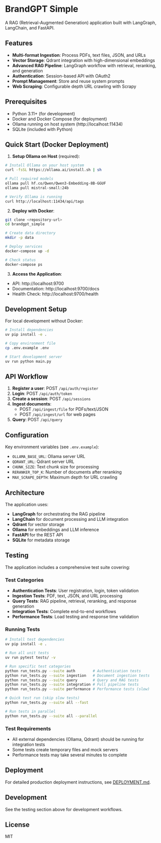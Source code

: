 # BrandGPT Simple

A RAG (Retrieval-Augmented Generation) application built with LangGraph, LangChain, and FastAPI.

## Features

- **Multi-format Ingestion**: Process PDFs, text files, JSON, and URLs
- **Vector Storage**: Qdrant integration with high-dimensional embeddings
- **Advanced RAG Pipeline**: LangGraph workflow with retrieval, reranking, and generation
- **Authentication**: Session-based API with OAuth2
- **Prompt Management**: Store and reuse system prompts
- **Web Scraping**: Configurable depth URL crawling with Scrapy

## Prerequisites

- Python 3.11+ (for development)
- Docker and Docker Compose (for deployment)
- Ollama running on host system (http://localhost:11434)
- SQLite (included with Python)

## Quick Start (Docker Deployment)

1. **Setup Ollama on Host** (required):
```bash
# Install Ollama on your host system
curl -fsSL https://ollama.ai/install.sh | sh

# Pull required models
ollama pull hf.co/Qwen/Qwen3-Embedding-8B-GGUF
ollama pull mistral-small:24b

# Verify Ollama is running
curl http://localhost:11434/api/tags
```

2. **Deploy with Docker**:
```bash
git clone <repository-url>
cd brandgpt_simple

# Create data directory
mkdir -p data

# Deploy services
docker-compose up -d

# Check status
docker-compose ps
```

3. **Access the Application**:
- API: http://localhost:9700
- Documentation: http://localhost:9700/docs
- Health Check: http://localhost:9700/health

## Development Setup

For local development without Docker:

```bash
# Install dependencies
uv pip install -e .

# Copy environment file
cp .env.example .env

# Start development server
uv run python main.py
```

## API Workflow

1. **Register a user**: POST `/api/auth/register`
2. **Login**: POST `/api/auth/token`
3. **Create a session**: POST `/api/sessions`
4. **Ingest documents**: 
   - POST `/api/ingest/file` for PDFs/text/JSON
   - POST `/api/ingest/url` for web pages
5. **Query**: POST `/api/query`

## Configuration

Key environment variables (see `.env.example`):

- `OLLAMA_BASE_URL`: Ollama server URL
- `QDRANT_URL`: Qdrant server URL
- `CHUNK_SIZE`: Text chunk size for processing
- `RERANKER_TOP_K`: Number of documents after reranking
- `MAX_SCRAPE_DEPTH`: Maximum depth for URL crawling

## Architecture

The application uses:
- **LangGraph** for orchestrating the RAG pipeline
- **LangChain** for document processing and LLM integration
- **Qdrant** for vector storage
- **Ollama** for embeddings and LLM inference
- **FastAPI** for the REST API
- **SQLite** for metadata storage

## Testing

The application includes a comprehensive test suite covering:

### Test Categories
- **Authentication Tests**: User registration, login, token validation
- **Ingestion Tests**: PDF, text, JSON, and URL processing
- **Query Tests**: RAG pipeline, retrieval, reranking, and response generation
- **Integration Tests**: Complete end-to-end workflows
- **Performance Tests**: Load testing and response time validation

### Running Tests

```bash
# Install test dependencies
uv pip install -e .

# Run all unit tests
uv run pytest tests/ -v

# Run specific test categories
python run_tests.py --suite auth        # Authentication tests
python run_tests.py --suite ingestion   # Document ingestion tests
python run_tests.py --suite query       # Query and RAG tests
python run_tests.py --suite integration # Full pipeline tests
python run_tests.py --suite performance # Performance tests (slow)

# Quick test run (skip slow tests)
python run_tests.py --suite all --fast

# Run tests in parallel
python run_tests.py --suite all --parallel
```

### Test Requirements
- All external dependencies (Ollama, Qdrant) should be running for integration tests
- Some tests create temporary files and mock servers
- Performance tests may take several minutes to complete

## Deployment

For detailed production deployment instructions, see [DEPLOYMENT.md](DEPLOYMENT.md).

## Development

See the testing section above for development workflows.

## License

MIT
